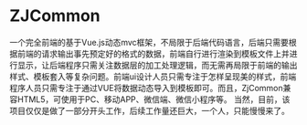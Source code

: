 # ZJCommon
一个完全前端的基于Vue.js动态mvc框架，不局限于后端代码语言，后端只需要根据前端的请求输出事先预定好的格式的数据，前端自行进行渲染到模板文件上并进行显示，让后端程序只需关注数据层的加工处理逻辑，而无需再局限于前端的输出样式、模板套入等复杂问题。前端ui设计人员只需专注于怎样呈现美的样式，前端程序人员只需专注于通过VUE将数据动态导入到模板即可。而且，ZjCommon兼容HTML5，可使用于PC、移动APP、微信端、微信小程序等。 当然，目前，该项目仅仅是做了一部分开头工作，后续工作量还巨大，一个人，只能慢慢来了。
